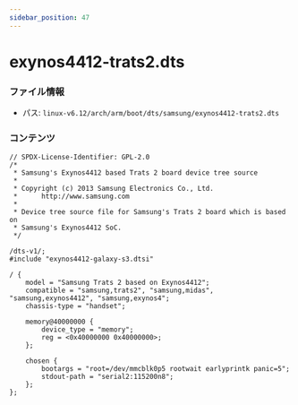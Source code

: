 ```yaml
---
sidebar_position: 47
---
```

# exynos4412-trats2.dts

### ファイル情報

- パス: `linux-v6.12/arch/arm/boot/dts/samsung/exynos4412-trats2.dts`

### コンテンツ

```dts
// SPDX-License-Identifier: GPL-2.0
/*
 * Samsung's Exynos4412 based Trats 2 board device tree source
 *
 * Copyright (c) 2013 Samsung Electronics Co., Ltd.
 *		http://www.samsung.com
 *
 * Device tree source file for Samsung's Trats 2 board which is based on
 * Samsung's Exynos4412 SoC.
 */

/dts-v1/;
#include "exynos4412-galaxy-s3.dtsi"

/ {
	model = "Samsung Trats 2 based on Exynos4412";
	compatible = "samsung,trats2", "samsung,midas", "samsung,exynos4412", "samsung,exynos4";
	chassis-type = "handset";

	memory@40000000 {
		device_type = "memory";
		reg = <0x40000000 0x40000000>;
	};

	chosen {
		bootargs = "root=/dev/mmcblk0p5 rootwait earlyprintk panic=5";
		stdout-path = "serial2:115200n8";
	};
};

```
